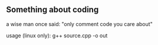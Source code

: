 ## Something about coding

a wise man once said: "only comment code you care about"

usage (linux only):
g++ source.cpp -o out
